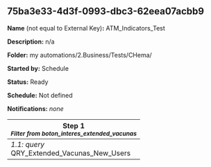 ## 75ba3e33-4d3f-0993-dbc3-62eea07acbb9

**Name** (not equal to External Key)**:** ATM_Indicators_Test

**Description:** n/a

**Folder:** my automations/2.Business/Tests/CHema/

**Started by:** Schedule

**Status:** Ready

**Schedule:** Not defined

**Notifications:** _none_


| Step 1<br>_<small>Filter from boton_interes_extended_vacunas</small>_ |
| --- |
| _1.1: query_<br>QRY_Extended_Vacunas_New_Users |
